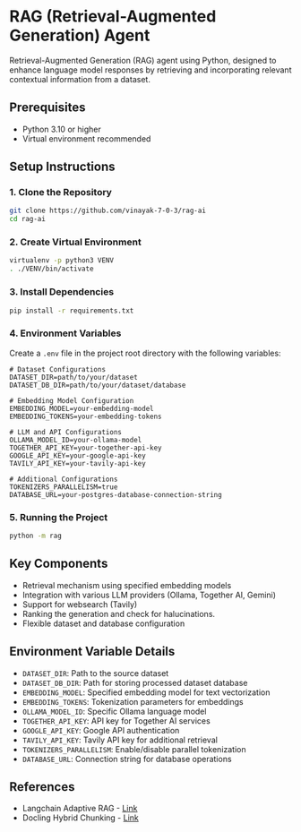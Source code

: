 # RAG (Retrieval-Augmented Generation) Agent

Retrieval-Augmented Generation (RAG) agent using Python, designed to enhance language model responses by retrieving and incorporating relevant contextual information from a dataset.

## Prerequisites
- Python 3.10 or higher
- Virtual environment recommended

## Setup Instructions

### 1. Clone the Repository
```bash
git clone https://github.com/vinayak-7-0-3/rag-ai
cd rag-ai
```

### 2. Create Virtual Environment
```bash
virtualenv -p python3 VENV
. ./VENV/bin/activate
```

### 3. Install Dependencies
```bash
pip install -r requirements.txt
```

### 4. Environment Variables
Create a `.env` file in the project root directory with the following variables:

```
# Dataset Configurations
DATASET_DIR=path/to/your/dataset
DATASET_DB_DIR=path/to/your/dataset/database

# Embedding Model Configuration
EMBEDDING_MODEL=your-embedding-model
EMBEDDING_TOKENS=your-embedding-tokens

# LLM and API Configurations
OLLAMA_MODEL_ID=your-ollama-model
TOGETHER_API_KEY=your-together-api-key
GOOGLE_API_KEY=your-google-api-key
TAVILY_API_KEY=your-tavily-api-key

# Additional Configurations
TOKENIZERS_PARALLELISM=true
DATABASE_URL=your-postgres-database-connection-string
```

### 5. Running the Project
```bash
python -m rag
```

## Key Components
- Retrieval mechanism using specified embedding models
- Integration with various LLM providers (Ollama, Together AI, Gemini)
- Support for websearch (Tavily)
- Ranking the generation and check for halucinations.
- Flexible dataset and database configuration

## Environment Variable Details
- `DATASET_DIR`: Path to the source dataset
- `DATASET_DB_DIR`: Path for storing processed dataset database
- `EMBEDDING_MODEL`: Specified embedding model for text vectorization
- `EMBEDDING_TOKENS`: Tokenization parameters for embeddings
- `OLLAMA_MODEL_ID`: Specific Ollama language model
- `TOGETHER_API_KEY`: API key for Together AI services
- `GOOGLE_API_KEY`: Google API authentication
- `TAVILY_API_KEY`: Tavily API key for additional retrieval
- `TOKENIZERS_PARALLELISM`: Enable/disable parallel tokenization
- `DATABASE_URL`: Connection string for database operations

## References
- Langchain Adaptive RAG - [Link](https://langchain-ai.github.io/langgraph/tutorials/rag/langgraph_adaptive_rag_local)
- Docling Hybrid Chunking - [Link](https://docling-project.github.io/docling/examples/hybrid_chunking/)
